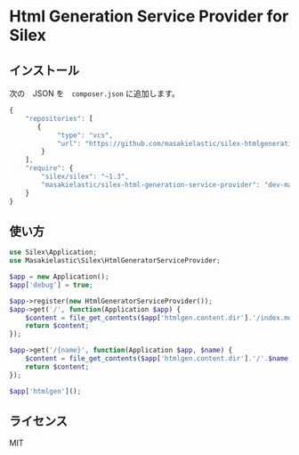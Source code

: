 Html Generation Service Provider for Silex
==========================================

インストール
----------

次の　JSON を　`composer.json` に追加します。

```javascript
{
    "repositories": [
       {
            "type": "vcs",
            "url": "https://github.com/masakielastic/silex-htmlgeneration-service-provider"
        }
    ],
    "require": {
        "silex/silex": "~1.3",
        "masakielastic/silex-html-generation-service-provider": "dev-master"
    }
}
```

使い方
-----

```php
use Silex\Application;
use Masakielastic\Silex\HtmlGeneratorServiceProvider;

$app = new Application();
$app['debug'] = true;

$app->register(new HtmlGeneratorServiceProvider());
$app->get('/', function(Application $app) {
    $content = file_get_contents($app['htmlgen.content.dir'].'/index.md');
    return $content;
});

$app->get('/{name}', function(Application $app, $name) {
    $content = file_get_contents($app['htmlgen.content.dir'].'/'.$name.'.md');
    return $content;
});

$app['htmlgen']();
```

ライセンス
---------

MIT